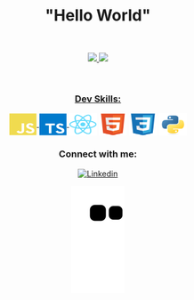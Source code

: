 <h1 align="center">"Hello World"</h1>
<br>
<div>
<p align="center">
  <a href="https://github.com/WellesleyMussolini/" >
  <img height="180em" 
  src="https://github-readme-stats.vercel.app/api?username=wellesleymussolini&show_icons=false&theme=dark&include_all_commits=true&count_private=true" />
  <img height="180em" src="https://github-readme-stats.vercel.app/api/top-langs/?username=wellesleymussolini&layout=compact&langs_count=20&theme=dark" />
</p>
</div>

<div style="display: inline_block"><br>
<h3 align="center">Dev Skills:</h3>
<p align="center">
<img align="center" alt="JS" height="40" width="50" src="https://raw.githubusercontent.com/devicons/devicon/master/icons/javascript/javascript-plain.svg" />
<img  align="center" alt="TS" height="40" width="50" src="https://raw.githubusercontent.com/devicons/devicon/master/icons/typescript/typescript-plain.svg" />
<a href="https://reactjs.org/"><img  align="center" alt="REACT" height="40" width="50" src="https://raw.githubusercontent.com/devicons/devicon/master/icons/react/react-original.svg" /></a>
<img  align="center" alt="HTML" height="40" width="50" src="https://raw.githubusercontent.com/devicons/devicon/master/icons/html5/html5-original.svg" />
<img  align="center" alt="CSS" height="40" width="50" src="https://raw.githubusercontent.com/devicons/devicon/master/icons/css3/css3-original.svg" />
<img  align="center" alt="PY" height="40" width="50" src="https://raw.githubusercontent.com/devicons/devicon/master/icons/python/python-original.svg" />
</p>
</div>

<div>
<h3 align="center">Connect with me:</h3>
<p align="center">
<a href="https://www.linkedin.com/in/wellesleymussolini/" target="blank">
<img src="https://camo.githubusercontent.com/c00f87aeebbec37f3ee0857cc4c20b21fefde8a96caf4744383ebfe44a47fe3f/68747470733a2f2f696d672e736869656c64732e696f2f62616467652f2d4c696e6b6564496e2d2532333030373742353f7374796c653d666f722d7468652d6261646765266c6f676f3d6c696e6b6564696e266c6f676f436f6c6f723d7768697465" alt="Linkedin" />
</a>
</p>
</div>

<div>
<p align="center">
  <img src="https://github.com/rafaballerini/rafaballerini/raw/output/github-contribution-grid-snake.svg" alt="Snake animation" style="max-width: 100%;" />
</p>
</div>

